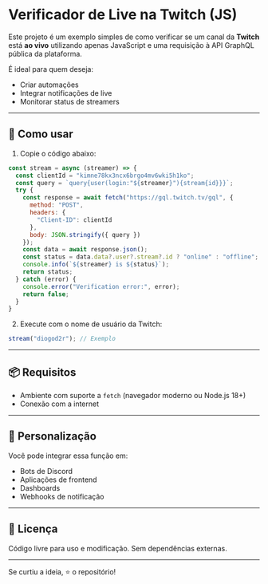 # Verificador de Live na Twitch (JS)

Este projeto é um exemplo simples de como verificar se um canal da **Twitch** está **ao vivo** utilizando apenas JavaScript e uma requisição à API GraphQL pública da plataforma.

É ideal para quem deseja:
- Criar automações
- Integrar notificações de live
- Monitorar status de streamers

---

## 🚀 Como usar

1. Copie o código abaixo:

```js
const stream = async (streamer) => {
  const clientId = "kimne78kx3ncx6brgo4mv6wki5h1ko";
  const query = `query{user(login:"${streamer}"){stream{id}}}`;
  try {
    const response = await fetch("https://gql.twitch.tv/gql", {
      method: "POST",
      headers: {
        "Client-ID": clientId
      },
      body: JSON.stringify({ query })
    });
    const data = await response.json();
    const status = data.data?.user?.stream?.id ? "online" : "offline";
    console.info(`${streamer} is ${status}`);
    return status;
  } catch (error) {
    console.error("Verification error:", error);
    return false;
  }
}
```

2. Execute com o nome de usuário da Twitch:

```js
stream("diogod2r"); // Exemplo
```

---

## 📦 Requisitos

- Ambiente com suporte a `fetch` (navegador moderno ou Node.js 18+)
- Conexão com a internet

---

## 🔧 Personalização

Você pode integrar essa função em:
- Bots de Discord
- Aplicações de frontend
- Dashboards
- Webhooks de notificação

---

## 📄 Licença

Código livre para uso e modificação. Sem dependências externas.

---

Se curtiu a ideia, ⭐ o repositório!
